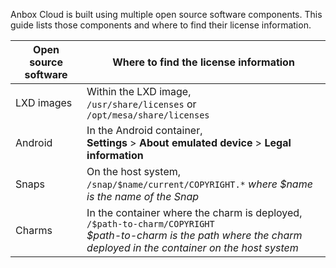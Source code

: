 Anbox Cloud is built using multiple open source software components. This guide lists those components and where to find their license information.

| Open source software | Where to find the license information |
|--|--|
| LXD images | Within the LXD image, <br/>`/usr/share/licenses` or `/opt/mesa/share/licenses` |
| Android | In the Android container, <br/> **Settings** > **About emulated device** > **Legal information** |
| Snaps | On the host system,<br/>`/snap/$name/current/COPYRIGHT.*` *where $name is the name of the Snap* |
| Charms | In the container where the charm is deployed,<br/>`/$path-to-charm/COPYRIGHT` <br/> *$path-to-charm is the path where the charm deployed in the container on the host system* |
